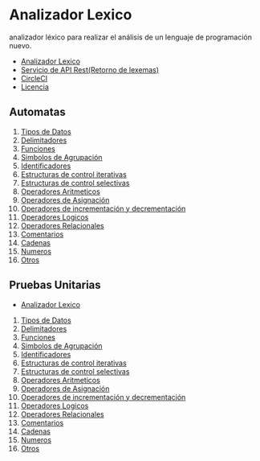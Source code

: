 # Analizador Lexico
analizador léxico para realizar el análisis de un lenguaje de programación nuevo.

- <a href="./src/main/java/Model/LexicalAnalyzer.java">Analizador Lexico</a>
- <a href="./src/main/java/Controller/API/LexemeController.java">Servicio de API Rest(Retorno de lexemas)</a>
- <a href="./.circleci/config.yml">CircleCI</a>
- <a href="./LICENSE">Licencia</a>

<h2>Automatas</h2>

<ol>
  <li><a href="./src/main/java/Controller/Automatas/A_DataTypes.java">Tipos de Datos</a></li>
  <li><a href="./src/main/java/Controller/Automatas/A_Delimiters.java">Delimitadores</a></li>
  <li><a href="./src/main/java/Controller/Automatas/A_Functions.java">Funciones</a></li>
  <li><a href="./src/main/java/Controller/Automatas/A_GroupingSymbols.java">Simbolos de Agrupación</a></li>
  <li><a href="./src/main/java/Controller/Automatas/A_Identifiers.java">Identificadores</a></li>
  <li><a href="./src/main/java/Controller/Automatas/A_IterativeControlStructure.java">Estructuras de control iterativas</a></li>
  <li><a href="./src/main/java/Controller/Automatas/A_SelectiveControlStructure.java">Estructuras de control selectivas</a></li>
  <li><a href="./src/main/java/Controller/Automatas/A_ArithmeticOperators.java">Operadores Aritmeticos</a></li>
  <li><a href="./src/main/java/Controller/Automatas/A_AssignmentOperators.java">Operadores de Asignación</a></li>
  <li><a href="./src/main/java/Controller/Automatas/A_IncrementalDecrementalOperators.java">Operadores de incrementación y decrementación</a></li>
  <li><a href="./src/main/java/Controller/Automatas/A_LogicalOperators.java">Operadores Logicos</a></li>
  <li><a href="./src/main/java/Controller/Automatas/A_RelationalOperators.java">Operadores Relacionales</a></li>
  <li><a href="./src/main/java/Controller/Automatas/A_Comments.java">Comentarios</a></li>
  <li><a href="./src/main/java/Controller/Automatas/A_String.java">Cadenas</a></li>
  <li><a href="./src/main/java/Controller/Automatas/A_Numbers.java">Numeros</a></li>
  <li><a href="./src/main/java/Controller/Automatas/A_Others.java">Otros</a></li>
</ol>

<h2>Pruebas Unitarias</h2>


- <a href="./src/test/java/Model/LexicalAnalyzerTest.java">Analizador Lexico</a></li>

<ol>
  <li><a href="./src/test/java/Controller/Automatas/A_DataTypesTest.java">Tipos de Datos</a></li>
  <li><a href="./src/test/java/Controller/Automatas/A_DelimitersTest.java">Delimitadores</a></li>
  <li><a href="./src/test/java/Controller/Automatas/A_FunctionsTest.java">Funciones</a></li>
  <li><a href="./src/test/java/Controller/Automatas/A_GroupingSymbolsTest.java">Simbolos de Agrupación</a></li>
  <li><a href="./src/test/java/Controller/Automatas/A_IdentifiersTest.java">Identificadores</a></li>
  <li><a href="./src/test/java/Controller/Automatas/A_IterativeControlStructureTest.java">Estructuras de control iterativas</a></li>
  <li><a href="./src/test/java/Controller/Automatas/A_SelectiveControlStructureTest.java">Estructuras de control selectivas</a></li>
  <li><a href="./src/test/java/Controller/Automatas/A_ArithmeticOperatorsTest.java">Operadores Aritmeticos</a></li>
  <li><a href="./src/test/java/Controller/Automatas/A_AssignmentOperatorsTest.java">Operadores de Asignación</a></li>
  <li><a href="./src/test/java/Controller/Automatas/A_IncrementalDecrementalOperatorsTest.java">Operadores de incrementación y decrementación</a></li>
  <li><a href="./src/test/java/Controller/Automatas/A_LogicalOperatorsTest.java">Operadores Logicos</a></li>
  <li><a href="./src/test/java/Controller/Automatas/A_RelationalOperatorsTest.java">Operadores Relacionales</a></li>
  <li><a href="./src/test/java/Controller/Automatas/A_CommentsTest.java">Comentarios</a></li>
  <li><a href="./src/test/java/Controller/Automatas/A_StringTest.java">Cadenas</a></li>
  <li><a href="./src/test/java/Controller/Automatas/A_NumbersTest.java">Numeros</a></li>
  <li><a href="./src/test/java/Controller/Automatas/A_OthersTest.java">Otros</a></li>
</ol>
